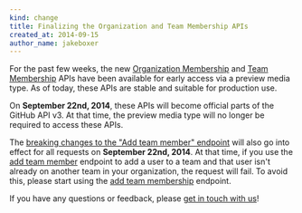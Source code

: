 ```yaml
---
kind: change
title: Finalizing the Organization and Team Membership APIs
created_at: 2014-09-15
author_name: jakeboxer
---
```


For the past few weeks, the new [Organization Membership][org-membership-api] and [Team Membership][team-membership-api] APIs have been available for early access via a preview media type.  As of today, these APIs are stable and suitable for production use.

On **September 22nd, 2014**, these APIs will become official parts of the GitHub API v3. At that time, the preview media type will no longer be required to access these APIs.

The [breaking changes to the "Add team member" endpoint][add-team-member] will also go into effect for all requests on **September 22nd, 2014**. At that time, if you use the [add team member][add-team-member] endpoint to add a user to a team and that user isn't already on another team in your organization, the request will fail. To avoid this, please start using the [add team membership][add-team-membership] endpoint.

If you have any questions or feedback, please [get in touch with us][contact]!

[contact]: https://github.com/contact?form[subject]=Organization+and+Team+Membership+APIs
[org-membership-api]: /changes/2014-08-28-accepting-organization-invitations-from-the-api/
[team-membership-api]: /changes/2014-08-05-team-memberships-api/
[add-team-member]: /v3/orgs/teams/#add-team-member
[add-team-membership]: /v3/orgs/teams/#add-team-membership
